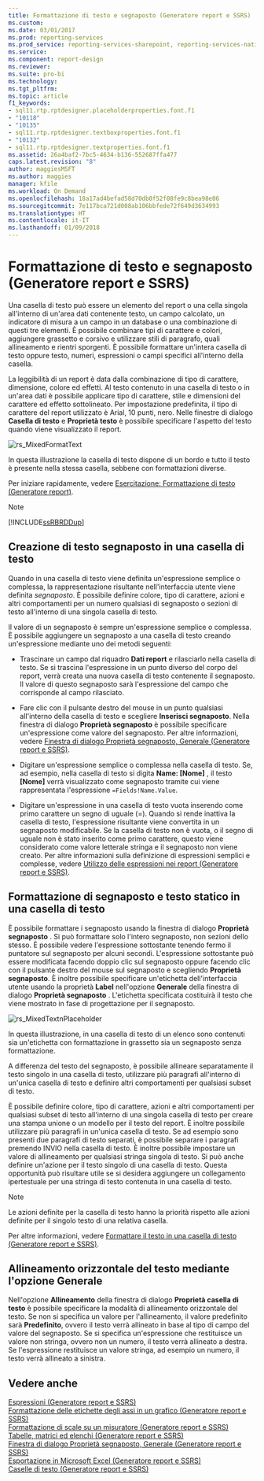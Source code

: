 ```yaml
---
title: Formattazione di testo e segnaposto (Generatore report e SSRS) | Microsoft Docs
ms.custom: 
ms.date: 03/01/2017
ms.prod: reporting-services
ms.prod_service: reporting-services-sharepoint, reporting-services-native
ms.service: 
ms.component: report-design
ms.reviewer: 
ms.suite: pro-bi
ms.technology: 
ms.tgt_pltfrm: 
ms.topic: article
f1_keywords:
- sql11.rtp.rptdesigner.placeholderproperties.font.f1
- "10118"
- "10135"
- sql11.rtp.rptdesigner.textboxproperties.font.f1
- "10132"
- sql11.rtp.rptdesigner.textproperties.font.f1
ms.assetid: 26a4baf2-7bc5-4634-b136-552687ffa477
caps.latest.revision: "8"
author: maggiesMSFT
ms.author: maggies
manager: kfile
ms.workload: On Demand
ms.openlocfilehash: 18a17ad4befad58d70db0f52f08fe9c8bea98e06
ms.sourcegitcommit: 7e117bca721d008ab106bbfede72f649d3634993
ms.translationtype: HT
ms.contentlocale: it-IT
ms.lasthandoff: 01/09/2018
---
```

# <a name="formatting-text-and-placeholders-report-builder-and-ssrs"></a>Formattazione di testo e segnaposto (Generatore report e SSRS)
  Una casella di testo può essere un elemento del report o una cella singola all'interno di un'area dati contenente testo, un campo calcolato, un indicatore di misura a un campo in un database o una combinazione di questi tre elementi. È possibile combinare tipi di carattere e colori, aggiungere grassetto e corsivo e utilizzare stili di paragrafo, quali allineamento e rientri sporgenti. È possibile formattare un'intera casella di testo oppure testo, numeri, espressioni o campi specifici all'interno della casella.  
  
 La leggibilità di un report è data dalla combinazione di tipo di carattere, dimensione, colore ed effetti. Al testo contenuto in una casella di testo o in un'area dati è possibile applicare tipo di carattere, stile e dimensioni del carattere ed effetto sottolineato. Per impostazione predefinita, il tipo di carattere del report utilizzato è Arial, 10 punti, nero. Nelle finestre di dialogo **Casella di testo** e **Proprietà testo** è possibile specificare l'aspetto del testo quando viene visualizzato il report.  
  
 ![rs_MixedFormatText](../../reporting-services/report-design/media/rs-mixedformattext.gif "rs_MixedFormatText")  
  
 In questa illustrazione la casella di testo dispone di un bordo e tutto il testo è presente nella stessa casella, sebbene con formattazioni diverse.  
  
 Per iniziare rapidamente, vedere [Esercitazione: Formattazione di testo &#40;Generatore report&#41;](../../reporting-services/tutorial-format-text-report-builder.md).  
  
> [!NOTE]  
>  [!INCLUDE[ssRBRDDup](../../includes/ssrbrddup-md.md)]  
  
## <a name="creating-placeholder-text-in-a-text-box"></a>Creazione di testo segnaposto in una casella di testo  
 Quando in una casella di testo viene definita un'espressione semplice o complessa, la rappresentazione risultante nell'interfaccia utente viene definita *segnaposto*. È possibile definire colore, tipo di carattere, azioni e altri comportamenti per un numero qualsiasi di segnaposto o sezioni di testo all'interno di una singola casella di testo.  
  
 Il valore di un segnaposto è sempre un'espressione semplice o complessa. È possibile aggiungere un segnaposto a una casella di testo creando un'espressione mediante uno dei metodi seguenti:  
  
-   Trascinare un campo dal riquadro **Dati report** e rilasciarlo nella casella di testo. Se si trascina l'espressione in un punto diverso del corpo del report, verrà creata una nuova casella di testo contenente il segnaposto. Il valore di questo segnaposto sarà l'espressione del campo che corrisponde al campo rilasciato.  
  
-   Fare clic con il pulsante destro del mouse in un punto qualsiasi all'interno della casella di testo e scegliere **Inserisci segnaposto**. Nella finestra di dialogo **Proprietà segnaposto** è possibile specificare un'espressione come valore del segnaposto. Per altre informazioni, vedere [Finestra di dialogo Proprietà segnaposto, Generale &#40;Generatore report e SSRS&#41;](http://msdn.microsoft.com/library/7a867736-a3b0-4b5a-b3e5-fe7c8d7618a8).  
  
-   Digitare un'espressione semplice o complessa nella casella di testo. Se, ad esempio, nella casella di testo si digita **Name: [Nome]** , il testo **[Nome]** verrà visualizzato come segnaposto tramite cui viene rappresentata l'espressione `=Fields!Name.Value`.  
  
-   Digitare un'espressione in una casella di testo vuota inserendo come primo carattere un segno di uguale (=). Quando si rende inattiva la casella di testo, l'espressione risultante viene convertita in un segnaposto modificabile. Se la casella di testo non è vuota, o il segno di uguale non è stato inserito come primo carattere, questo viene considerato come valore letterale stringa e il segnaposto non viene creato. Per altre informazioni sulla definizione di espressioni semplici e complesse, vedere [Utilizzo delle espressioni nei report &#40;Generatore report e SSRS&#41;](../../reporting-services/report-design/expression-uses-in-reports-report-builder-and-ssrs.md).  
  
## <a name="formatting-placeholders-and-static-text-in-a-text-box"></a>Formattazione di segnaposto e testo statico in una casella di testo  
 È possibile formattare i segnaposto usando la finestra di dialogo **Proprietà segnaposto** . Si può formattare solo l'intero segnaposto, non sezioni dello stesso. È possibile vedere l'espressione sottostante tenendo fermo il puntatore sul segnaposto per alcuni secondi. L'espressione sottostante può essere modificata facendo doppio clic sul segnaposto oppure facendo clic con il pulsante destro del mouse sul segnaposto e scegliendo **Proprietà segnaposto**. È inoltre possibile specificare un'etichetta dell'interfaccia utente usando la proprietà **Label** nell'opzione **Generale** della finestra di dialogo **Proprietà segnaposto** . L'etichetta specificata costituirà il testo che viene mostrato in fase di progettazione per il segnaposto.  
  
 ![rs_MixedTextnPlaceholder](../../reporting-services/report-design/media/rs-mixedtextnplaceholder.gif "rs_MixedTextnPlaceholder")  
  
 In questa illustrazione, in una casella di testo di un elenco sono contenuti sia un'etichetta con formattazione in grassetto sia un segnaposto senza formattazione.  
  
 A differenza del testo del segnaposto, è possibile allineare separatamente il testo singolo in una casella di testo, utilizzare più paragrafi all'interno di un'unica casella di testo e definire altri comportamenti per qualsiasi subset di testo.  
  
 È possibile definire colore, tipo di carattere, azioni e altri comportamenti per qualsiasi subset di testo all'interno di una singola casella di testo per creare una stampa unione o un modello per il testo del report. È inoltre possibile utilizzare più paragrafi in un'unica casella di testo. Se ad esempio sono presenti due paragrafi di testo separati, è possibile separare i paragrafi premendo INVIO nella casella di testo. È inoltre possibile impostare un valore di allineamento per qualsiasi stringa singola di testo. Si può anche definire un'azione per il testo singolo di una casella di testo. Questa opportunità può risultare utile se si desidera aggiungere un collegamento ipertestuale per una stringa di testo contenuta in una casella di testo.  
  
> [!NOTE]  
>  Le azioni definite per la casella di testo hanno la priorità rispetto alle azioni definite per il singolo testo di una relativa casella.  
  
 Per altre informazioni, vedere [Formattare il testo in una casella di testo &#40;Generatore report e SSRS&#41;](../../reporting-services/report-design/format-text-in-a-text-box-report-builder-and-ssrs.md).  
  
## <a name="aligning-horizontal-text-using-general"></a>Allineamento orizzontale del testo mediante l'opzione Generale  
 Nell'opzione **Allineamento** della finestra di dialogo **Proprietà casella di testo** è possibile specificare la modalità di allineamento orizzontale del testo. Se non si specifica un valore per l'allineamento, il valore predefinito sarà **Predefinito**, ovvero il testo verrà allineato in base al tipo di campo del valore del segnaposto. Se si specifica un'espressione che restituisce un valore non stringa, ovvero non un numero, il testo verrà allineato a destra. Se l'espressione restituisce un valore stringa, ad esempio un numero, il testo verrà allineato a sinistra.  
  
## <a name="see-also"></a>Vedere anche  
 [Espressioni &#40;Generatore report e SSRS&#41;](../../reporting-services/report-design/expressions-report-builder-and-ssrs.md)   
 [Formattazione delle etichette degli assi in un grafico &#40;Generatore report e SSRS&#41;](../../reporting-services/report-design/formatting-axis-labels-on-a-chart-report-builder-and-ssrs.md)   
 [Formattazione di scale su un misuratore &#40;Generatore report e SSRS&#41;](../../reporting-services/report-design/formatting-scales-on-a-gauge-report-builder-and-ssrs.md)   
 [Tabelle, matrici ed elenchi &#40;Generatore report e SSRS&#41;](../../reporting-services/report-design/tables-matrices-and-lists-report-builder-and-ssrs.md)   
 [Finestra di dialogo Proprietà segnaposto, Generale &#40;Generatore report e SSRS&#41;](http://msdn.microsoft.com/library/7a867736-a3b0-4b5a-b3e5-fe7c8d7618a8)   
 [Esportazione in Microsoft Excel &#40;Generatore report e SSRS&#41;](../../reporting-services/report-builder/exporting-to-microsoft-excel-report-builder-and-ssrs.md)   
 [Caselle di testo &#40;Generatore report e SSRS&#41;](../../reporting-services/report-design/text-boxes-report-builder-and-ssrs.md)  
  
  
